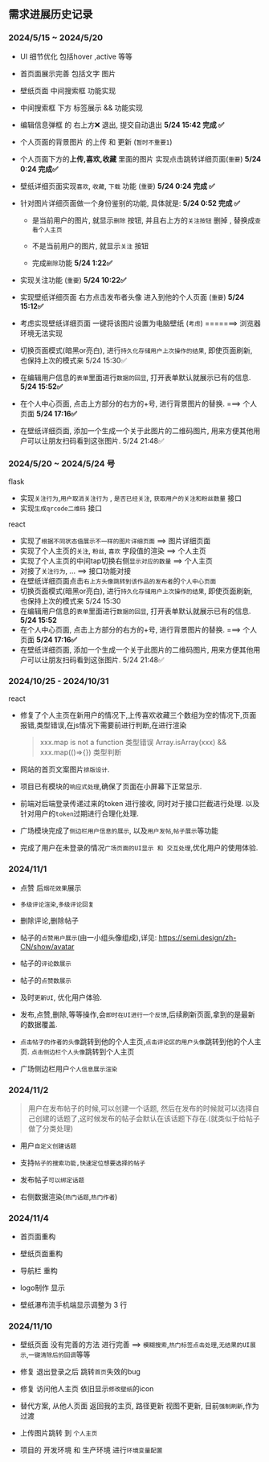 

## 需求进展历史记录


### 2024/5/15 ~ 2024/5/20

- UI 细节优化 包括hover ,active 等等

- 首页面展示完善 包括文字 图片

- 壁纸页面 中间搜索框 功能实现

- 中间搜索框 下方 标签展示 && 功能实现

- 编辑信息弹框 的 右上方❌  退出, 提交自动退出   **5/24 15:42 完成 ✅**

- 个人页面的背景图片 的上传 和 更新 (`暂时不重要1`)

- 个人页面下方的**上传,喜欢,收藏** 里面的图片 实现点击跳转详细页面(`重要`) **5/24 0:24 完成✅**

- 壁纸详细页面实现`喜欢`, `收藏`, `下载` 功能 (`重要`)  **5/24 0:24 完成 ✅**

- 针对图片详细页面做一个身份鉴别的功能, 具体就是:    **5/24 0:52 完成 ✅**
    - 是当前用户的图片, 就显示`删除` 按钮, 并且右上方的`关注按钮` 删掉 , 替换成`查看个人主页`
    - 不是当前用户的图片, 就显示`关注` 按钮 

    - 完成`删除`功能  **5/24 1:22✅**

- 实现关注功能 (`重要`)    **5/24 10:22✅**

- 实现壁纸详细页面 右方点击发布者头像 进入到他的个人页面 (`重要`)    **5/24 15:12✅**


- 考虑实现壁纸详细页面 一键将该图片设置为电脑壁纸 (`考虑`)  =======> 浏览器环境无法实现
- 切换页面模式(暗黑or亮白), 进行`持久化存储用户上次操作的结果`, 即使页面刷新, 也保持上次的模式来 5/24 15:30✅
- 在编辑用户信息的`表单`里面进行`数据的回显`, 打开表单默认就展示已有的信息. **5/24 15:52✅**
- 在个人中心页面, 点击上方部分的右方的+号, 进行背景图片的替换. ===> 个人页面 **5/24 17:16✅**
- 在壁纸详细页面, 添加一个生成一个关于此图片的二维码图片, 用来方便其他用户可以让朋友扫码看到这张图片. 5/24 21:48✅





### 2024/5/20 ~ 2024/5/24 号

flask

- 实现`关注行为`,`用户取消关注行为` , `是否已经关注`, `获取用户的关注和粉丝数量` 接口
- 实现`生成qrcode二维码` 接口



react

- 实现了`根据不同状态值展示不一样的图片详细页面`  ==> 图片详细页面
- 实现了个人主页的`关注`, `粉丝`, `喜欢` 字段值的渲染 ==> 个人主页
- 实现了个人主页的中间tap切换右侧`显示对应的数量` ==> 个人主页
- 对接了`关注行为`, ... ==> 接口功能对接
- 在壁纸详细页面点击`右上方头像跳转到该作品的发布者`的`个人中心页面 `
- 切换页面模式(暗黑or亮白), 进行`持久化存储用户上次操作的结果`, 即使页面刷新, 也保持上次的模式来 5/24 15:30
- 在编辑用户信息的`表单`里面进行`数据的回显`, 打开表单默认就展示已有的信息. **5/24 15:52**
- 在个人中心页面, 点击上方部分的右方的+号, 进行背景图片的替换. ===> 个人页面 **5/24 17:16✅**
- 在壁纸详细页面, 添加一个生成一个关于此图片的二维码图片, 用来方便其他用户可以让朋友扫码看到这张图片. 5/24 21:48✅


### 2024/10/25 - 2024/10/31 

react
- 修复了个人主页在新用户的情况下,上传喜欢收藏三个数组为空的情况下,页面报错,类型错误,在js情况下需要前进行判断,在进行渲染
  > xxx.map is not a function 类型错误 
  > Array.isArray(xxx)  && xxx.map(()=>{}) 类型判断

- 网站的首页文案图片`排版设计`.
- 项目已有模块的`响应式处理`,确保了页面在小屏幕下正常显示.

- 前端对后端登录传递过来的token 进行接收, 同时对于接口拦截进行处理. 以及针对用户的`token`过期进行合理化处理.

- 广场模块完成了`侧边栏用户信息的展示`, 以及`用户发帖`,`帖子展示`等功能

- 完成了用户在未登录的情况`广场页面的UI显示 和 交互处理`,优化用户的使用体验.



### 2024/11/1

- 点赞 后`烟花效果`展示

- `多级评论渲染`,`多级评论回复`

- 删除评论,删除帖子

- 帖子的`点赞用户展示`(由一小组头像组成),详见: https://semi.design/zh-CN/show/avatar

- 帖子的`评论数展示`

- 帖子的`点赞数展示`

- 及时`更新UI`, 优化用户体验. 

- 发布,点赞,删除,等等操作,会`即时在UI进行一个反馈`,后续刷新页面,拿到的是最新的数据覆盖.

- `点击帖子的作者的头像`跳转到他的个人主页,`点击评论区的用户头像`跳转到他的个人主页. `点击侧边栏个人头像`跳转到个人主页

- 广场侧边栏用户`个人信息展示渲染`


### 2024/11/2
> 用户在发布帖子的时候,可以创建一个话题, 然后在发布的时候就可以选择自己创建的话题了,这时候发布的帖子会默认在该话题下存在.(就类似于给帖子做了分类处理)

- 用户`自定义创建话题`

- 支持`帖子的搜索功能,快速定位想要选择的帖子`

- 发布帖子`可以绑定话题`

- 右侧数据渲染(`热门话题`,`热门作者`)

### 2024/11/4

- 首页面重构

- 壁纸页面重构

- 导航栏 重构

- logo制作 显示

- 壁纸瀑布流手机端显示调整为 3 行



### 2024/11/10

- 壁纸页面 没有完善的方法 进行完善 ==> `模糊搜索`,`热门标签点击处理`,`无结果的UI展示`,`一键清除后的回调`等等

- 修复 退出登录之后 跳转`首页`失效的bug

- 修复 访问他人主页 依旧显示`修改壁纸`的icon

- 替代方案, 从他人页面 返回我的主页, 路径更新 视图不更新, 目前`强制刷新`,作为过渡

- 上传图片跳转 到 `个人主页`

- 项目的 开发环境 和 生产环境 进行`环境变量配置`







